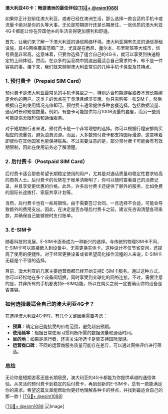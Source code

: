 **澳大利亚4G卡：畅游澳洲的最佳伴侣[[TG💪+ @esim1088](https://t.me/s/esim1088)]**

如果你正计划前往澳大利亚，或者已经在澳洲生活，那么选择一款合适的手机卡或流量卡绝对是你的头等大事。无论是短期旅行还是长期居住，一张优质的澳大利亚4G卡都能让你在异国他乡的生活变得更加便利和舒适。

首先，让我们来了解一下澳大利亚的通信网络环境。澳大利亚拥有先进的通信基础设施，其4G网络覆盖范围广泛，尤其是在悉尼、墨尔本、布里斯班等大城市，信号质量非常高。这意味着，只要你选择了适合自己的4G卡，就可以享受到快速稳定的上网体验。然而，在众多的运营商中挑选出最适合自己需求的卡，却不是一件容易的事。接下来，我们就来聊聊澳大利亚常见的几种手机卡类型及其特点。

### **1. 预付费卡（Prepaid SIM Card）**
预付费卡是澳大利亚最常见的手机卡类型之一，特别适合短期游客或者不想长期绑定合约的用户。这类卡的优点在于灵活且经济实惠。你只需购买一张SIM卡，然后根据自己的使用情况充值即可。预付费卡通常提供多种套餐选择，包括数据流量、通话时长和短信数量。例如，有些卡可能提供每月10GB流量的套餐，而另一些则可能提供无限短信和通话服务。

对于短期旅行者来说，预付费卡是一个非常理想的选择。你可以根据行程安排购买相应的流量包，避免浪费资源。而且，大多数预付费卡都支持国际漫游，这意味着即使你在其他国家也能保持联系。不过需要注意的是，部分预付费卡可能会有有效期限制，因此在使用前务必了解清楚。

### **2. 后付费卡（Postpaid SIM Card）**
后付费卡适合那些希望长期稳定使用的用户，尤其是对通话质量和稳定性要求较高的商务人士。后付费卡的优势在于账单清晰明了，你可以随时查看自己的消费记录，并且享受更优惠的价格。此外，许多后付费卡还提供了额外的服务，比如免费的国际长途拨打、家庭共享计划等。

当然，后付费卡也有一些局限性。由于需要签订合同，一旦选择不合适，可能会导致额外的费用支出。因此，在决定是否办理后付费卡之前，建议先咨询清楚各项条款，并确保自己能够按时支付账单。

### **3. E-SIM卡**
随着科技的发展，E-SIM卡逐渐成为一种新兴的选择。与传统的物理SIM卡不同，E-SIM卡可以直接嵌入到设备中，无需更换实体卡。这种设计不仅节省空间，还提高了使用的便捷性。对于经常更换设备或者希望简化操作流程的人来说，E-SIM卡无疑是个不错的选择。

目前，澳大利亚的几家主要运营商都已经开始支持E-SIM卡服务。通过这种方式，你可以轻松地在多个设备间切换，同时享受到全球化的网络连接。不过，需要注意的是，并非所有的手机都支持E-SIM功能，所以在购买之前一定要确认你的设备是否兼容。

### **如何选择最适合自己的澳大利亚4G卡？**
在选择澳大利亚4G卡时，有几个关键因素需要考虑：

- **预算**：确定自己能接受的价格范围，避免超出预期。
- **使用频率**：根据日常使用习惯判断所需的数据流量和通话时间。
- **目的地**：如果是旅行者，还需关注所选卡是否支持国际漫游。
- **运营商口碑**：不同的运营商服务质量可能存在差异，可以通过网络评价进行筛选。

### **总结**
无论你是短期游客还是长期居民，澳大利亚的4G卡都能为你提供卓越的通信体验。从灵活的预付费卡到稳定的后付费卡，再到创新的E-SIM卡，总有一款能满足你的需求。希望这篇文章能帮助你更好地理解各种卡的特点，并找到最适合自己的那一款！[[TG💪+ @esim1088](https://t.me/s/esim1088)]

[[TG💪+ @esim1088](https://t.me/s/esim1088) ![Image](https://i.postimg.cc/4NQfJmqS/Snipaste-2025-05-13-00-14-12.png)]